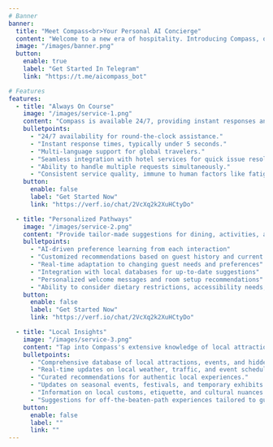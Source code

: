 ```yaml
---
# Banner
banner:
  title: "Meet Compass<br>Your Personal AI Concierge"
  content: "Welcome to a new era of hospitality. Introducing Compass, our state-of-the-art AI concierge, designed to deliver an unparalleled hotel experience for every guest."
  image: "/images/banner.png"
  button:
    enable: true
    label: "Get Started In Telegram"
    link: "https://t.me/aicompass_bot"

# Features
features:
  - title: "Always On Course"
    image: "/images/service-1.png"
    content: "Compass is available 24/7, providing instant responses and solutions whenever guests need them."
    bulletpoints:
      - "24/7 availability for round-the-clock assistance."
      - "Instant response times, typically under 5 seconds."
      - "Multi-language support for global travelers."
      - "Seamless integration with hotel services for quick issue resolution."
      - "Ability to handle multiple requests simultaneously."
      - "Consistent service quality, immune to human factors like fatigue."
    button:
      enable: false
      label: "Get Started Now"
      link: "https://verf.io/chat/2VcXq2k2XuHCtyDo"

  - title: "Personalized Pathways"
    image: "/images/service-2.png"
    content: "Provide tailor-made suggestions for dining, activities, and amenities based on guests' preferences."
    bulletpoints:
      - "AI-driven preference learning from each interaction"
      - "Customized recommendations based on guest history and current context"
      - "Real-time adaptation to changing guest needs and preferences"
      - "Integration with local databases for up-to-date suggestions"
      - "Personalized welcome messages and room setup recommendations"
      - "Ability to consider dietary restrictions, accessibility needs, and personal interests"
    button:
      enable: false
      label: "Get Started Now"
      link: "https://verf.io/chat/2VcXq2k2XuHCtyDo"

  - title: "Local Insights"
    image: "/images/service-3.png"
    content: "Tap into Compass's extensive knowledge of local attractions, events, and hidden gems."
    bulletpoints:
      - "Comprehensive database of local attractions, events, and hidden gems."
      - "Real-time updates on local weather, traffic, and event schedules."
      - "Curated recommendations for authentic local experiences."
      - "Updates on seasonal events, festivals, and temporary exhibits."
      - "Information on local customs, etiquette, and cultural nuances."
      - "Suggestions for off-the-beaten-path experiences tailored to guest interests."
    button:
      enable: false
      label: ""
      link: ""
---
```

<!-- Your content here -->
